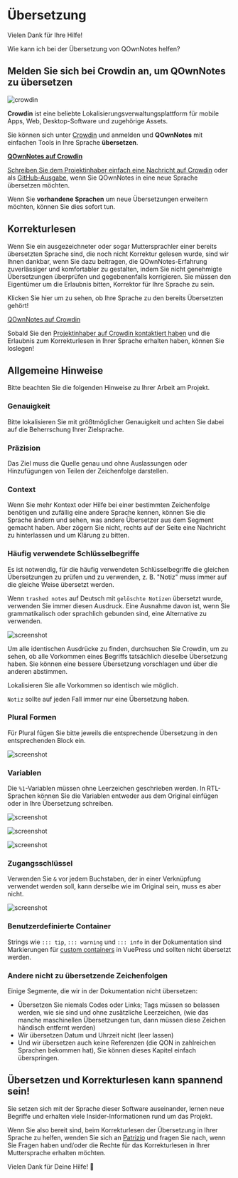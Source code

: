 # Übersetzung

Vielen Dank für Ihre Hilfe!

Wie kann ich bei der Übersetzung von QOwnNotes helfen?

## Melden Sie sich bei Crowdin an, um QOwnNotes zu übersetzen

![crowdin](/img/crowdin.png)

**Crowdin** ist eine beliebte Lokalisierungsverwaltungsplattform für mobile Apps, Web, Desktop-Software und zugehörige Assets.

Sie können sich unter [Crowdin](https://crowdin.com/project/qownnotes/invite) und anmelden und **QOwnNotes** mit einfachen Tools in Ihre Sprache **übersetzen**.

**[QOwnNotes auf Crowdin](https://crowdin.com/project/qownnotes/invite)**

[Schreiben Sie dem Projektinhaber einfach eine Nachricht auf Crowdin](https://crowdin.com/profile/pbek) oder als [GitHub-Ausgabe](https://github.com/pbek/QOwnNotes/issues), wenn Sie QOwnNotes in eine neue Sprache übersetzen möchten.

Wenn Sie **vorhandene Sprachen** um neue Übersetzungen erweitern möchten, können Sie dies sofort tun.

## Korrekturlesen

Wenn Sie ein ausgezeichneter oder sogar Muttersprachler einer bereits übersetzten Sprache sind, die noch nicht Korrektur gelesen wurde, sind wir Ihnen dankbar, wenn Sie dazu beitragen, die QOwnNotes-Erfahrung zuverlässiger und komfortabler zu gestalten, indem Sie nicht genehmigte Übersetzungen überprüfen und gegebenenfalls korrigieren. Sie müssen den Eigentümer um die Erlaubnis bitten, Korrektor für Ihre Sprache zu sein.

Klicken Sie hier um zu sehen, ob Ihre Sprache zu den bereits Übersetzten gehört!

[QOwnNotes auf Crowdin](https://translate.qownnotes.org/)

Sobald Sie den [Projektinhaber auf Crowdin kontaktiert haben](https://crowdin.com/profile/pbek) und die Erlaubnis zum Korrekturlesen in Ihrer Sprache erhalten haben, können Sie loslegen!

## Allgemeine Hinweise

Bitte beachten Sie die folgenden Hinweise zu Ihrer Arbeit am Projekt.

### Genauigkeit

Bitte lokalisieren Sie mit größtmöglicher Genauigkeit und achten Sie dabei auf die Beherrschung Ihrer Zielsprache.

### Präzision

Das Ziel muss die Quelle genau und ohne Auslassungen oder Hinzufügungen von Teilen der Zeichenfolge darstellen.

### Context

Wenn Sie mehr Kontext oder Hilfe bei einer bestimmten Zeichenfolge benötigen und zufällig eine andere Sprache kennen, können Sie die Sprache ändern und sehen, was andere Übersetzer aus dem Segment gemacht haben. Aber zögern Sie nicht, rechts auf der Seite eine Nachricht zu hinterlassen und um Klärung zu bitten.

### Häufig verwendete Schlüsselbegriffe

Es ist notwendig, für die häufig verwendeten Schlüsselbegriffe die gleichen Übersetzungen zu prüfen und zu verwenden, z. B. "Notiz" muss immer auf die gleiche Weise übersetzt werden.

Wenn `trashed notes` auf Deutsch mit `gelöschte Notizen` übersetzt wurde, verwenden Sie immer diesen Ausdruck. Eine Ausnahme davon ist, wenn Sie grammatikalisch oder sprachlich gebunden sind, eine Alternative zu verwenden.

![screenshot](/img/crowdin/screenshot-7.png)

Um alle identischen Ausdrücke zu finden, durchsuchen Sie Crowdin, um zu sehen, ob alle Vorkommen eines Begriffs tatsächlich dieselbe Übersetzung haben. Sie können eine bessere Übersetzung vorschlagen und über die anderen abstimmen.

Lokalisieren Sie alle Vorkommen so identisch wie möglich.

`Notiz` sollte auf jeden Fall immer nur eine Übersetzung haben.

### Plural Formen

Für Plural fügen Sie bitte jeweils die entsprechende Übersetzung in den entsprechenden Block ein.

![screenshot](/img/crowdin/screenshot-4.png)

### Variablen

Die `%1`-Variablen müssen ohne Leerzeichen geschrieben werden. In RTL-Sprachen können Sie die Variablen entweder aus dem Original einfügen oder in Ihre Übersetzung schreiben.

![screenshot](/img/crowdin/screenshot-1.png)

![screenshot](/img/crowdin/screenshot-5.png)

![screenshot](/img/crowdin/screenshot-3.png)

### Zugangsschlüssel

Verwenden Sie `&` vor jedem Buchstaben, der in einer Verknüpfung verwendet werden soll, kann derselbe wie im Original sein, muss es aber nicht.

![screenshot](/img/crowdin/screenshot-4.png)

### Benutzerdefinierte Container

Strings wie `::: tip`, `::: warning` und `::: info` in der Dokumentation sind Markierungen für [custom containers](https://vuepress.vuejs.org/guide/markdown.html#custom-containers) in VuePress und sollten nicht übersetzt werden.

### Andere nicht zu übersetzende Zeichenfolgen

Einige Segmente, die wir in der Dokumentation nicht übersetzen:

- Übersetzen Sie niemals Codes oder Links; Tags müssen so belassen werden, wie sie sind und ohne zusätzliche Leerzeichen, (wie das manche maschinellen Übersetzungen tun, dann müssen diese Zeichen händisch entfernt werden)
- Wir übersetzen Datum und Uhrzeit nicht (leer lassen)
- Und wir übersetzen auch keine Referenzen (die QON in zahlreichen Sprachen bekommen hat), Sie können dieses Kapitel einfach überspringen.

## Übersetzen und Korrekturlesen kann spannend sein!

Sie setzen sich mit der Sprache dieser Software auseinander, lernen neue Begriffe und erhalten viele Insider-Informationen rund um das Projekt.

Wenn Sie also bereit sind, beim Korrekturlesen der Übersetzung in Ihrer Sprache zu helfen, wenden Sie sich an [Patrizio](https://crowdin.com/profile/pbek) und fragen Sie nach, wenn Sie Fragen haben und/oder die Rechte für das Korrekturlesen in Ihrer Muttersprache erhalten möchten.

Vielen Dank für Deine Hilfe! 🙂
